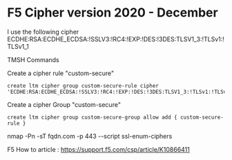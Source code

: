 # F5 Cipher version 2020 - December

I use the following cipher ECDHE:RSA:ECDHE_ECDSA:!SSLV3:!RC4:!EXP:!DES:!3DES:TLSV1_3:!TLSv1:!TLSv1_1

TMSH Commands 

Create a cipher rule "custom-secure"
```
create ltm cipher group custom-secure-rule cipher 'ECDHE:RSA:ECDHE_ECDSA:!SSLV3:!RC4:!EXP:!DES:!3DES:TLSV1_3:!TLSv1:!TLSv1_1'
```

Create a cipher Group "custom-secure"

```
create ltm cipher group custom-secure-group allow add { custom-secure-rule }

```



nmap -Pn -sT fqdn.com -p 443 --script ssl-enum-ciphers

F5 How to article : https://support.f5.com/csp/article/K10866411

